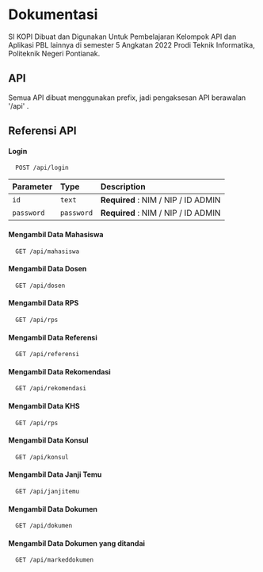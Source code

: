 
# Dokumentasi

SI KOPI Dibuat dan Digunakan Untuk Pembelajaran Kelompok API dan Aplikasi PBL lainnya di semester 5 Angkatan 2022 Prodi Teknik Informatika, Politeknik Negeri Pontianak.

## API
Semua API dibuat menggunakan prefix, jadi pengaksesan API berawalan '/api' .




## Referensi API

#### Login

```http
  POST /api/login
```

| Parameter | Type     | Description                |
| :-------- | :------- | :------------------------- |
| `id` | `text` | **Required** : NIM / NIP / ID ADMIN |
| `password` | `password` | **Required** : NIM / NIP / ID ADMIN |


#### Mengambil Data Mahasiswa

```http
  GET /api/mahasiswa
```
#### Mengambil Data Dosen

```http
  GET /api/dosen
```
#### Mengambil Data RPS

```http
  GET /api/rps
``` 
#### Mengambil Data Referensi

```http
  GET /api/referensi
``` 
#### Mengambil Data Rekomendasi

```http
  GET /api/rekomendasi
``` 
#### Mengambil Data KHS

```http
  GET /api/rps
``` 
#### Mengambil Data Konsul

```http
  GET /api/konsul
``` 
#### Mengambil Data Janji Temu

```http
  GET /api/janjitemu
``` 
#### Mengambil Data Dokumen

```http
  GET /api/dokumen
``` 
#### Mengambil Data Dokumen yang ditandai

```http
  GET /api/markeddokumen
``` 
